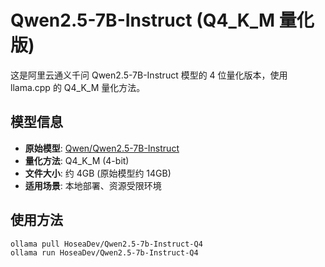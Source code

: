 # Qwen2.5-7B-Instruct (Q4_K_M 量化版)

这是阿里云通义千问 Qwen2.5-7B-Instruct 模型的 4 位量化版本，使用 llama.cpp 的 Q4_K_M 量化方法。

## 模型信息

- **原始模型**: [Qwen/Qwen2.5-7B-Instruct](https://huggingface.co/Qwen/Qwen2.5-7B-Instruct)
- **量化方法**: Q4_K_M (4-bit)
- **文件大小**: 约 4GB (原始模型约 14GB)
- **适用场景**: 本地部署、资源受限环境

## 使用方法

```bash
ollama pull HoseaDev/Qwen2.5-7b-Instruct-Q4
ollama run HoseaDev/Qwen2.5-7b-Instruct-Q4
